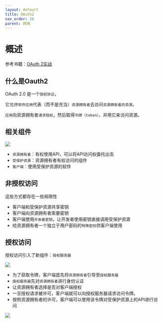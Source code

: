 ```yaml
---
layout: default
title: OAuth2
nav_order: 20
parent: 网络
---
```


# 概述

参考书籍：[OAuth 2实战](https://book.douban.com/subject/30487753/)

## 什么是Oauth2

OAuth 2.0 是一个`授权协议`，

它允许`软件应用`代表（而不是充当）`资源拥有者`去访问`资源拥有者的资源`。

`应用`向资源拥有者`请求授权`，然后取得`令牌（token）`，并用它来访问资源。

## 相关组件

![](https://cdn.jsdelivr.net/gh/guosonglu/images@master/blog-img/202112280938819.png)

- `资源拥有者`：有权使用API，可以将API访问权委托出去
- `受保护资源`：资源拥有者有权访问的组件
- `客户端`：使用受保护资源的软件

## 非授权访问

这些方式都存在一些局限性

- 客户端和受保护资源共享密钥
- 客户端向资源拥有者索要密钥
- 客户端使用`开发者密钥`。让开发者使用密钥直接调用受保护资源
- 给资源拥有者一个独立于用户密码的`特殊密码`供客户端使用

## 授权访问

授权访问引入了新组件：`授权服务器`

![](https://cdn.jsdelivr.net/gh/guosonglu/images@master/blog-img/202112281105339.png)


- 为了获取令牌，客户端首先将`资源拥有者`引导至`授权服务器`
- `授权服务器`先对`资源拥有者`进行身份认证
- 让资源拥有者选择是否对客户端授权
- 一旦授权请求被许可，客户端就可以向授权服务器请求访问令牌。
- 按照资源拥有者的许可，客户端可以使用该令牌对受保护资源上的API进行访问

![](https://cdn.jsdelivr.net/gh/guosonglu/images@master/blog-img/202112290851216.png)




